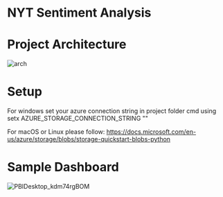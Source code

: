 # NYT Sentiment Analysis

# Project Architecture  
![arch](https://user-images.githubusercontent.com/71948708/142967095-63c9f878-5773-4dc9-9ac4-e9ccde7d5fb9.png)  

# Setup  
For windows set your azure connection string in project folder cmd using   
setx AZURE_STORAGE_CONNECTION_STRING "<yourconnectionstring>"

For macOS or Linux please follow: https://docs.microsoft.com/en-us/azure/storage/blobs/storage-quickstart-blobs-python  
  
# Sample Dashboard   
  ![PBIDesktop_kdm74rgBOM](https://user-images.githubusercontent.com/71948708/142969077-06ec5107-a695-4bb3-92a4-d5a5639e9621.png)
